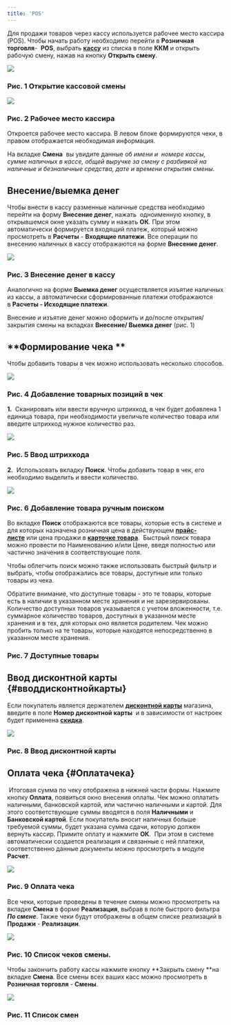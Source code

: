 ```yaml
---
title: 'POS'
---
```


Для продажи товаров через кассу используется рабочее место кассира (POS). Чтобы начать работу необходимо перейти в **Розничная торговля**-  **POS**, выбрать [**кассу**](Cash_registers.md) из списка в поле **ККМ** и открыть рабочую смену, нажав на кнопку **Открыть смену**. 

![](attachments/12812488/12812492.png)

### Рис. 1 Открытие кассовой смены

  

![](attachments/12812488/12812491.png)

### Рис. 2 Рабочее место кассира

  

Откроется рабочее место кассира. В левом блоке формируются чеки, в правом отображается необходимая информация.

На вкладке **Смена**  вы увидите данные об *имени и  номере кассы, сумме наличных в кассе, общей выручке за смену с разбивкой на наличные и безналичные средства, дате и времени открытия смены*.

## **Внесение/выемка денег**

Чтобы внести в кассу разменные наличные средства необходимо перейти на форму **Внесение денег**, нажать  одноименную кнопку, в открывшемся окне указать сумму и нажать **ОК**. При этом автоматически формируется входящий платеж, который можно просмотреть в **Расчеты** - **Входящие платежи**. Все операции по внесению наличных в кассу отображаются на форме **Внесение денег**.

![](attachments/12812488/12812499.png)

### Рис. 3 Внесение денег в кассу

  

Аналогично на форме **Выемка денег** осуществляется изъятие наличных из кассы, а автоматически сформированные платежи отображаются в **Расчеты - Исходящие платежи**. 

Внесение и изъятие денег можно оформить и до/после открытия/ закрытия смены на вкладках **Внесение/ Выемка денег** (рис. 1)

## **Формирование чека **

Чтобы добавить товары в чек можно использовать несколько способов.

![](attachments/12812488/12812498.png)

### Рис. 4 Добавление товарных позиций в чек

  

**1.**  Сканировать или ввести вручную штрихкод, в чек будет добавлена 1 единица товара, при необходимости увеличьте количество товара или введите штрихкод нужное количество раз.

![](attachments/12812488/12812497.png)

### Рис. 5 Ввод штрихкода

  

**2.**  Использовать вкладку **Поиск**. Чтобы добавить товар в чек, его необходимо выделить и ввести количество. 

![](attachments/12812488/12812496.png)

### Рис. 6 Добавление товара ручным поиском

Во вкладке **Поиск** отображаются все товары, которые есть в системе и для которых назначена розничная цена в действующем **[прайс-листе](Pricelists.md)** или цена продажи в [**карточке товара**](Items_directory.md).  Быстрый поиск товара можно провести по Наименованию и/или Цене, введя полностью или частично значения в соответствующие поля. 

Чтобы облегчить поиск можно также использовать быстрый фильтр и выбрать, чтобы отображались все товары, доступные или только товары из чека.

Обратите внимание, что доступные товары - это те товары, которые есть в наличии в указанном месте хранения и не зарезервированы. Количество доступных товаров указывается с учетом вложенности, т.е. суммарное количество товаров, доступных в указанном месте хранения и в тех, для которых оно является родителем. Чек можно пробить только на те товары, которые находятся непосредственно в указанном месте хранения.

  

### Рис. 7 Доступные товары

  

## **Ввод дисконтной карты** {#вводдисконтнойкарты}

Если покупатель является держателем [**дисконтной карты**](Discount_cards.md) магазина, введите в поле **Номер дисконтной карты**  и в зависимости от настроек будет применена [**скидка**](Discount_settings.md).

![](attachments/12812488/12812494.png)

### Рис. 8 Ввод дисконтной карты

  

## **Оплата чека** {#Оплатачека}

 Итоговая сумма по чеку отображена в нижней части формы. Нажмите кнопку **Оплата**, появиться окно внесения оплаты. Чек можно оплатить наличными, банковской картой, или частично наличными и картой. Для этого соответствующие суммы вводятся в поля **Наличными** и **Банковской картой**. Если покупатель вносит наличных больше требуемой суммы, будет указана сумма сдачи, которую должен вернуть кассир. Примите оплату и нажмите **ОК**.  При этом в системе автоматически создается реализация и связанные с ней платежи, соответственно данные документы можно просмотреть в модуле **Расчет**.

![](attachments/12812488/12812493.png)

### Рис. 9 Оплата чека

  

Все чеки, которые проведены в течение смены можно просмотреть на вкладке **Смена** в форме **Реализация**, выбрав в поле быстрого фильтра ***По смене***. Также чеки будут отображены в общем списке реализаций в **Продажи** - **Реализации**. 

![](attachments/12812488/12812490.png)

### Рис. 10 Список чеков смены.

  

Чтобы закончить работу кассы нажмите кнопку **Закрыть смену **на вкладке **Смена**. Все смены всех ваших касс можно просмотреть в **Розничная торговля** - **Смены**.

![](attachments/12812488/12812489.png)

### Рис. 11 Список смен 

  


